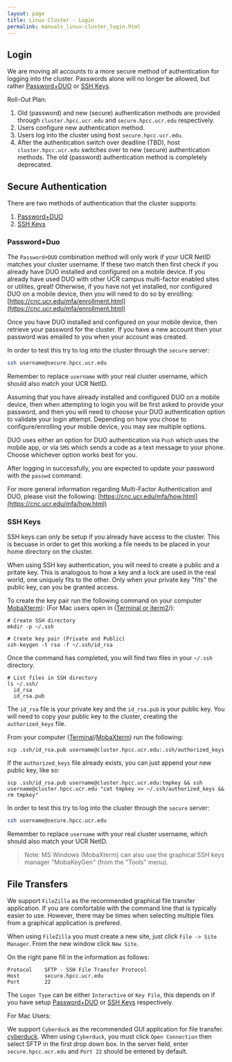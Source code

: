 ```yaml
---
layout: page
title: Linux Cluster - Login
permalink: manuals_linux-cluster_login.html
---
```


## Login

We are moving all accounts to a more secure method of authentication for logging into the cluster.
Passwords alone will no longer be allowed, but rather [Password+DUO](#passwordduo) or [SSH Keys](#ssh-keys).

Roll-Out Plan:

1. Old (password) and new (secure) authentication methods are provided through `cluster.hpcc.ucr.edu` and `secure.hpcc.ucr.edu` respectively.
2. Users configure new authentication method.
3. Users log into the cluster using host `secure.hpcc.ucr.edu`.
4. After the authentication switch over deadline (TBD), host `cluster.hpcc.ucr.edu` switches over to new (secure) authentication methods. The old (password) authentication method is completely deprecated.

## Secure Authentication

There are two methods of authentication that the cluster supports:

1. [Password+DUO](#passwordduo)
2. [SSH Keys](#ssh-keys)

### Password+Duo

The `Password+DUO` combination method will only work if your UCR NetID matches your cluster username.
If these two match then first check if you already have DUO installed and configured on a mobile device.
If you already have used DUO with other UCR campus multi-factor enabled sites or utilites, great!
Otherwise, if you have not yet installed, nor configured DUO on a mobile device, then you will need to do so by enrolling:
[https://cnc.ucr.edu/mfa/enrollment.html](https://cnc.ucr.edu/mfa/enrollment.html)

Once you have DUO installed and configured on your mobile device, then retrieve your password for the cluster.
If you have a new account then your password was emailed to you when your account was created.

In order to test this try to log into the cluster through the `secure` server:

```bash
ssh username@secure.hpcc.ucr.edu
```

Remember to replace `username` with your real cluster username, which should also match your UCR NetID.

Assuming that you have already installed and configured DUO on a mobile device, then when attempting to login you will be first asked to provide your password, and then you will need to choose your DUO authentication option to validate your login attempt.
Depending on how you chose to configure/enrolling your mobile device, you may see multiple options.

DUO uses either an option for DUO authentication via `Push` which uses the mobile app, or via `SMS` which sends a code as a text message to your phone.
Choose whichever option works best for you.

After logging in successfully, you are expected to update your password with the `passwd` command.

For more general information regarding Multi-Factor Authentication and DUO, please visit the following:
[https://cnc.ucr.edu/mfa/how.html](https://cnc.ucr.edu/mfa/how.html)

### SSH Keys

SSH keys can only be setup if you already have access to the cluster.
This is becuase in order to get this working a file needs to be placed in your home directory on the cluster.

When using SSH key authentication, you will need to create a public and a pritate key.
This is analogous to how a key and a lock are used in the real world, one uniquely fits to the other.
Only when your private key "fits" the public key, can you be granted access.

To create the key pair run the following command on your computer [MobaXterm](manuals_linux-basics_intro#windows)):
(For Mac users open in ([Terminal or iterm2](manuals_linux-basics_intro#mac)/): 

```
# Create SSH directory
mkdir -p ~/.ssh

# Create key pair (Private and Public)
ssh-keygen -t rsa -f ~/.ssh/id_rsa
```

Once the command has completed, you will find two files in your `~/.ssh` directory.

```
# List files in SSH directory
ls ~/.ssh/
  id_rsa
  id_rsa.pub
```

The `id_rsa` file is your private key and the `id_rsa.pub` is your public key.
You will need to copy your public key to the cluster, creating the `authorized_keys` file.

From your computer ([Terminal](manuals_linux-basics_intro#mac)/[MobaXterm](manuals_linux-basics_intro#windows)) run the following:

```
scp .ssh/id_rsa.pub username@cluster.hpcc.ucr.edu:.ssh/authorized_keys
```

If the `authorized_keys` file already exists, you can just append your new public key, like so:

```
scp .ssh/id_rsa.pub username@cluster.hpcc.ucr.edu:tmpkey && ssh username@cluster.hpcc.ucr.edu "cat tmpkey >> ~/.ssh/authorized_keys && rm tmpkey"
```

In order to test this try to log into the cluster through the `secure` server:

```bash
ssh username@secure.hpcc.ucr.edu
```

Remember to replace `username` with your real cluster username, which should also match your UCR NetID.

> Note: MS Windows (MobaXterm) can also use the graphical SSH keys manager "MobaKeyGen" (from the "Tools" menu).

## File Transfers

We support `FileZilla` as the recommended graphical file transfer application. If you are comfortable with the command line that is typically easier to use.
However, there may be times when selecting multiple files from a graphical application is prefered.

When using `FileZilla` you must create a new site, just click `File -> Site Manager`.
From the new window click `New Site`.

On the right pane fill in the information as follows:

```
Protocol    SFTP - SSH File Transfer Protocol
Host        secure.hpcc.ucr.edu
Port        22
```

The `Logon Type` can be either `Interactive` or `Key File`, this depends on if you have setup [Password+DUO](#passwordduo) or [SSH Keys](#ssh-keys) respectively.

For Mac Users:

We support `Cyberduck` as the recommended GUI application for file transfer. [cyberduck](https://cyberduck.io/download/).
When using `Cyberduck`, you must click `Open Connection` then select SFTP in the first drop down box. In the server field, enter `secure.hpcc.ucr.edu` and `Port 22` should be entered by default.